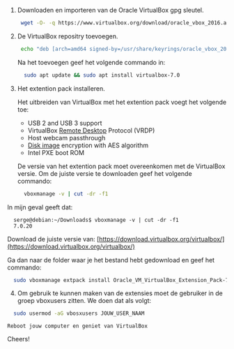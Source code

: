 1. Downloaden en importeren van de Oracle VirtualBox gpg sleutel.
   
   ```bash
    wget -O- -q https://www.virtualbox.org/download/oracle_vbox_2016.asc | sudo gpg --dearmour -o /usr/share/keyrings/oracle_vbox_2016.gpg
   ```

2. De VirtualBox repositry toevoegen.

    ```bash
     echo "deb [arch=amd64 signed-by=/usr/share/keyrings/oracle_vbox_2016.gpg] http://download.virtualbox.org/virtualbox/debian bookworm contrib" | sudo tee /etc/apt/sources.list.d/virtualbox.list
   ```
    Na het toevoegen geef het volgende commando in:

   ```bash
     sudo apt update && sudo apt install virtualbox-7.0
   ```
3. Het extention pack installeren.

    Het uitbreiden van VirtualBox met het extention pack voegt het volgende toe:

   * USB 2 and USB 3 support
   * VirtualBox [Remote Desktop](https://linuxiac.com/remote-desktop-with-linux/) Protocol (VRDP)
   * Host webcam passthrough
   * [Disk image](https://linuxiac.com/best-free-hard-disk-imaging-software/) encryption with AES algorithm
   * Intel PXE boot ROM

   De versie van het extention pack moet overeenkomen met de VirtualBox versie. Om de juiste versie te downloaden geef het volgende commando:

   ```bash
     vboxmanage -v | cut -dr -f1
   ```
  In mijn geval geeft dat:

  ```
    serge@debian:~/Downloads$ vboxmanage -v | cut -dr -f1
    7.0.20
 ```

Download de juiste versie van: [https://download.virtualbox.org/virtualbox/](https://download.virtualbox.org/virtualbox/)

Ga dan naar de folder waar je het bestand hebt gedownload en geef het commando:

```bash
  sudo vboxmanage extpack install Oracle_VM_VirtualBox_Extension_Pack-7.0.10.vbox-extpack
```
4. Om gebruik te kunnen maken van de extensies moet de gebruiker in de groep vboxusers zitten. We doen dat als volgt:

  ```bash
    sudo usermod -aG vbosxusers JOUW_USER_NAAM
  ```

    Reboot jouw computer en geniet van VirtualBox



Cheers!


